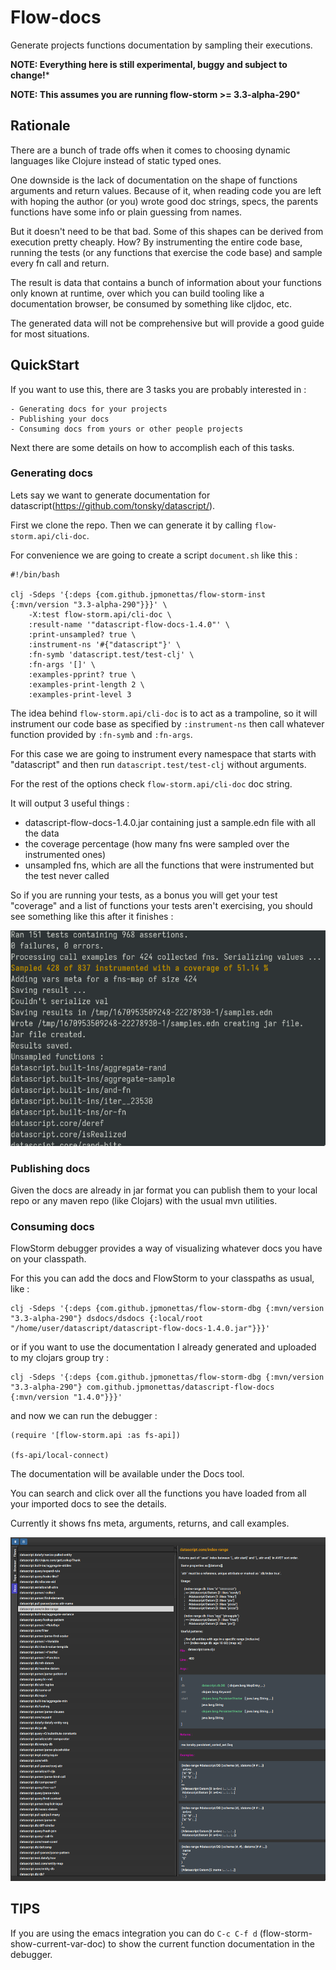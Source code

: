 # Flow-docs

Generate projects functions documentation by sampling their executions.

**NOTE: Everything here is still experimental, buggy and subject to change!***

**NOTE: This assumes you are running flow-storm >= 3.3-alpha-290***

## Rationale

There are a bunch of trade offs when it comes to choosing dynamic languages like Clojure instead of static typed ones. 

One downside is the lack of documentation on the shape of functions arguments and return values. Because of it, when reading code 
you are left with hoping the author (or you) wrote good doc strings, specs, the parents functions have some info or plain guessing from names.

But it doesn't need to be that bad. Some of this shapes can be derived from execution pretty cheaply. How? By instrumenting the entire code base, 
running the tests (or any functions that exercise the code base) and sample every fn call and return.

The result is data that contains a bunch of information about your functions only known at runtime, over which you can build tooling like a 
documentation browser, be consumed by something like cljdoc, etc.

The generated data will not be comprehensive but will provide a good guide for most situations. 

##  QuickStart

If you want to use this, there are 3 tasks you are probably interested in :

	- Generating docs for your projects
	- Publishing your docs
	- Consuming docs from yours or other people projects

Next there are some details on how to accomplish each of this tasks.

### Generating docs

Lets say we want to generate documentation for datascript(https://github.com/tonsky/datascript/). 

First we clone the repo. Then we can generate it by calling `flow-storm.api/cli-doc`. 

For convenience we are going to create a script `document.sh` like this :

```
#!/bin/bash

clj -Sdeps '{:deps {com.github.jpmonettas/flow-storm-inst {:mvn/version "3.3-alpha-290"}}}' \
    -X:test flow-storm.api/cli-doc \
    :result-name '"datascript-flow-docs-1.4.0"' \
    :print-unsampled? true \
    :instrument-ns '#{"datascript"}' \
    :fn-symb 'datascript.test/test-clj' \
    :fn-args '[]' \
    :examples-pprint? true \
    :examples-print-length 2 \
    :examples-print-level 3 
```

The idea behind `flow-storm.api/cli-doc` is to act as a trampoline, so it will instrument our code base as specified by `:instrument-ns` 
then call whatever function provided by `:fn-symb` and `:fn-args`.

For this case we are going to instrument every namespace that starts with "datascript" and then run `datascript.test/test-clj` without arguments.

For the rest of the options check `flow-storm.api/cli-doc` doc string.

It will output 3 useful things :

- datascript-flow-docs-1.4.0.jar containing just a sample.edn file with all the data
- the coverage percentage (how many fns were sampled over the instrumented ones)
- unsampled fns, which are all the functions that were instrumented but the test never called

So if you are running your tests, as a bonus you will get your test "coverage" and a list of functions your 
tests aren't exercising, you should see something like this after it finishes :

![demo](./images/flow_docs_cli.png)

### Publishing docs

Given the docs are already in jar format you can publish them to your local repo or any maven repo (like Clojars) 
with the usual mvn utilities.

### Consuming docs

FlowStorm debugger provides a way of visualizing whatever docs you have on your classpath.

For this you can add the docs and FlowStorm to your classpaths as usual, like :

```
clj -Sdeps '{:deps {com.github.jpmonettas/flow-storm-dbg {:mvn/version "3.3-alpha-290"} dsdocs/dsdocs {:local/root "/home/user/datascript/datascript-flow-docs-1.4.0.jar"}}}'
```	

or if you want to use the documentation I already generated and uploaded to my clojars group try :

```
clj -Sdeps '{:deps {com.github.jpmonettas/flow-storm-dbg {:mvn/version "3.3-alpha-290"} com.github.jpmonettas/datascript-flow-docs {:mvn/version "1.4.0"}}}'
```	

and now we can run the debugger :

```
(require '[flow-storm.api :as fs-api])

(fs-api/local-connect)
```

The documentation will be available under the Docs tool.

You can search and click over all the functions you have loaded from all your imported docs to see the details.

Currently it shows fns meta, arguments, returns, and call examples.

![demo](./images/flow_docs_browser.png)

## TIPS

If you are using the emacs integration you can do `C-c C-f d` (flow-storm-show-current-var-doc) to show the current function documentation 
in the debugger.
